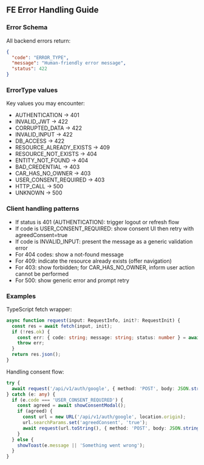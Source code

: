 ## FE Error Handling Guide

### Error Schema
All backend errors return:
```json
{
  "code": "ERROR_TYPE",
  "message": "Human-friendly error message",
  "status": 422
}
```

### ErrorType values
Key values you may encounter:
- AUTHENTICATION → 401
- INVALID_JWT → 422
- CORRUPTED_DATA → 422
- INVALID_INPUT → 422
- DB_ACCESS → 422
- RESOURCE_ALREADY_EXISTS → 409
- RESOURCE_NOT_EXISTS → 404
- ENTITY_NOT_FOUND → 404
- BAD_CREDENTIAL → 403
- CAR_HAS_NO_OWNER → 403
- USER_CONSENT_REQUIRED → 403
- HTTP_CALL → 500
- UNKNOWN → 500

### Client handling patterns
- If status is 401 (AUTHENTICATION): trigger logout or refresh flow
- If code is USER_CONSENT_REQUIRED: show consent UI then retry with agreedConsent=true
- If code is INVALID_INPUT: present the message as a generic validation error
- For 404 codes: show a not-found message
- For 409: indicate the resource already exists (offer navigation)
- For 403: show forbidden; for CAR_HAS_NO_OWNER, inform user action cannot be performed
- For 500: show generic error and prompt retry

### Examples

TypeScript fetch wrapper:
```ts
async function request(input: RequestInfo, init?: RequestInit) {
  const res = await fetch(input, init);
  if (!res.ok) {
    const err: { code: string; message: string; status: number } = await res.json();
    throw err;
  }
  return res.json();
}
```

Handling consent flow:
```ts
try {
  await request('/api/v1/auth/google', { method: 'POST', body: JSON.stringify({ token }) });
} catch (e: any) {
  if (e.code === 'USER_CONSENT_REQUIRED') {
    const agreed = await showConsentModal();
    if (agreed) {
      const url = new URL('/api/v1/auth/google', location.origin);
      url.searchParams.set('agreedConsent', 'true');
      await request(url.toString(), { method: 'POST', body: JSON.stringify({ token }) });
    }
  } else {
    showToast(e.message || 'Something went wrong');
  }
}
```

